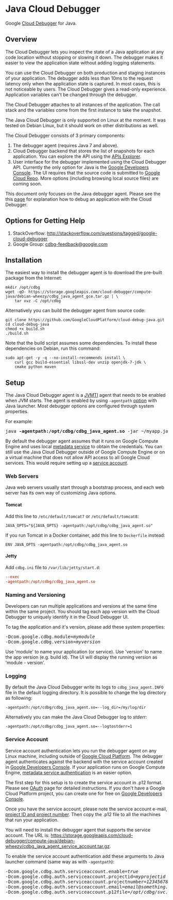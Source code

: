 # Java Cloud Debugger

Google [Cloud Debugger](https://cloud.google.com/tools/cloud-debugger/) for
Java.

## Overview

The Cloud Debugger lets you inspect the state of a Java application at any code
location without stopping or slowing it down. The debugger makes it easier to
view the application state without adding logging statements.

You can use the Cloud Debugger on both production and staging instances of your
application. The debugger adds less than 10ms to the request latency only when
the application state is captured. In most cases, this is not noticeable by
users. The Cloud Debugger gives a read-only experience. Application variables
can't be changed through the debugger.

The Cloud Debugger attaches to all instances of the application. The call stack
and the variables come from the first instance to take the snapshot.

The Java Cloud Debugger is only supported on Linux at the moment. It was tested
on Debian Linux, but it should work on other distributions as well.

The Cloud Debugger consists of 3 primary components:

1.  The debugger agent (requires Java 7 and above).
2.  Cloud Debugger backend that stores the list of snapshots for each
    application. You can explore the API using the
    [APIs Explorer](https://developers.google.com/apis-explorer/#p/clouddebugger/v2/).
3.  User interface for the debugger implemented using the Cloud Debugger API.
    Currently the only option for Java is the
    [Google Developers Console](https://console.developers.google.com). The
    UI requires that the source code is submitted to
    [Google Cloud Repo](https://cloud.google.com/tools/repo/cloud-repositories/).
    More options (including browsing local source files) are coming soon.

This document only focuses on the Java debugger agent. Please see the
this [page](https://cloud.google.com/tools/cloud-debugger/debugging) for
explanation how to debug an application with the Cloud Debugger.

## Options for Getting Help

1.  StackOverflow: http://stackoverflow.com/questions/tagged/google-cloud-debugger
2.  Google Group: cdbg-feedback@google.com

## Installation

The easiest way to install the debugger agent is to download the pre-built
package from the Internet:

```shell
mkdir /opt/cdbg
wget -qO- https://storage.googleapis.com/cloud-debugger/compute-java/debian-wheezy/cdbg_java_agent_gce.tar.gz | \
    tar xvz -C /opt/cdbg
```

Alternatively you can build the debugger agent from source code:

```shell
git clone https://github.com/GoogleCloudPlatform/cloud-debug-java.git
cd cloud-debug-java
chmod +x build.sh
./build.sh
```

Note that the build script assumes some dependencies. To install these
dependencies on Debian, run this command:

```
sudo apt-get -y -q --no-install-recommends install \
    curl gcc build-essential libssl-dev unzip openjdk-7-jdk \
    cmake python maven
```

## Setup

The Java Cloud Debugger agent is a
[JVMTI](http://docs.oracle.com/javase/7/docs/technotes/guides/jvmti/)
agent that needs to be enabled when JVM starts. The agent is enabled by
using `-agentpath`
[option](http://docs.oracle.com/javase/8/docs/platform/jvmti/jvmti.html#starting)
with Java launcher. Most debugger options are configured through system
properties.

For example:

<pre>
java <b>-agentpath:/opt/cdbg/cdbg_java_agent.so</b> -jar ~/myapp.jar
</pre>

By default the debugger agent assumes that it runs on Google Compute Engine and
uses local [metadata service](https://cloud.google.com/compute/docs/metadata) to
obtain the credentials. You can still use the Java Cloud Debugger outside of
Google Compute Engine or on a virtual machine that does not allow API access to
all Google Cloud services. This would require setting up a
[service account](#service-account).

### Web Servers

Java web servers usually start through a bootstrap process, and each web server
has its own way of customizing Java options.

#### Tomcat

Add this line to `/etc/default/tomcat7` or `/etc/default/tomcat8`:

```shell
JAVA_OPTS="${JAVA_OPTS} -agentpath:/opt/cdbg/cdbg_java_agent.so"
```

If you run Tomcat in a Docker container, add this line to `Dockerfile` instead:

```
ENV JAVA_OPTS -agentpath:/opt/cdbg/cdbg_java_agent.so
```

#### Jetty

Add `cdbg.ini` file to `/var/lib/jetty/start.d`:

```ini
--exec
-agentpath:/opt/cdbg/cdbg_java_agent.so
```

### Naming and Versioning

Developers can run multiple applications and versions at the same time within
the same project. You should tag each app version with the Cloud Debugger to
uniquely identify it in the Cloud Debugger UI.

To tag the application and it's version, please add these system properties:

<pre>
-Dcom.google.cdbg.module=<i>mymodule</i>
-Dcom.google.cdbg.version=<i>myversion</i>
</pre>

Use 'module' to name your application (or service).
Use 'version' to name the app version (e.g. build id).
The UI will display the running version as 'module - version'.

### Logging

By default the Java Cloud Debugger write its logs to `cdbg_java_agent.INFO` file
in the default logging directory. It is possible to change the log directory
as following:

```
-agentpath:/opt/cdbg/cdbg_java_agent.so=--log_dir=/my/log/dir
```

Alternatively you can make the Java Cloud Debugger log to *stderr*:

```
-agentpath:/opt/cdbg/cdbg_java_agent.so=--logtostderr=1
```

### Service Account

Service account authentication lets you run the debugger agent on any Linux
machine, including outside of [Google Cloud Platform](https://cloud.google.com).
The debugger agent authenticates against the backend with the service account
created in [Google Developers Console](https://console.developers.google.com).
If your application runs on Google Compute Engine,
[metadata service authentication](#setup) is an easier option.

The first step for this setup is to create the service account in .p12 format.
Please see
[OAuth](https://cloud.google.com/storage/docs/authentication?hl=en#generating-a-private-key)
page for detailed instructions. If you don't have a Google Cloud Platform
project, you can create one for free on
[Google Developers Console](https://console.developers.google.com).

Once you have the service account, please note the service account e-mail,
[project ID and project number](https://developers.google.com/console/help/new/#projectnumber).
Then copy the .p12 file to all the machines that run your application.

You will need to install the debugger agent that supports the service account.
The URL is: https://storage.googleapis.com/cloud-debugger/compute-java/debian-wheezy/cdbg_java_agent_service_account.tar.gz.


To enable the service account authentication add these arguments to Java
launcher command (same way as with `-agentpath`):

<pre>
-Dcom.google.cdbg.auth.serviceaccount.enable=<i>true</i>
-Dcom.google.cdbg.auth.serviceaccount.projectid=<i>myprojectid</i>
-Dcom.google.cdbg.auth.serviceaccount.projectnumber=<i>123456789</i>
-Dcom.google.cdbg.auth.serviceaccount.email=<i>email@something.com</i>
-Dcom.google.cdbg.auth.serviceaccount.p12file=<i>/opt/cdbg/svc.p12</i>
</pre>
